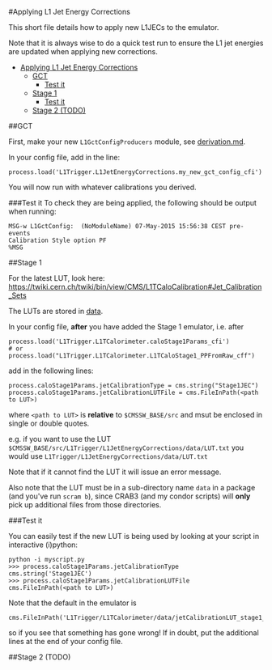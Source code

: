 #Applying L1 Jet Energy Corrections

This short file details how to apply new L1JECs to the emulator.

Note that it is always wise to do a quick test run to ensure the L1 jet energies are updated when applying new corrections.

- [Applying L1 Jet Energy Corrections](#applying-l1-jet-energy-corrections)
    - [GCT](#gct)
        - [Test it](#test-it)
    - [Stage 1](#stage-1)
        - [Test it](#test-it)
    - [Stage 2 (TODO)](#stage-2-todo)

##GCT

First, make your new `L1GctConfigProducers` module, see [derivation.md](derivation.md).

In your config file, add in the line:

```
process.load('L1Trigger.L1JetEnergyCorrections.my_new_gct_config_cfi')
```

You will now run with whatever calibrations you derived.


###Test it
To check they are being applied, the following should be output when running:
```
MSG-w L1GctConfig:  (NoModuleName) 07-May-2015 15:56:38 CEST pre-events
Calibration Style option PF
%MSG
```

##Stage 1

For the latest LUT, look here: https://twiki.cern.ch/twiki/bin/view/CMS/L1TCaloCalibration#Jet_Calibration_Sets

The LUTs are stored in [data](data).

In your config file, **after** you have added the Stage 1 emulator, i.e. after

```
process.load('L1Trigger.L1TCalorimeter.caloStage1Params_cfi')
# or
process.load("L1Trigger.L1TCalorimeter.L1TCaloStage1_PPFromRaw_cff")
```

add in the following lines:

```
process.caloStage1Params.jetCalibrationType = cms.string("Stage1JEC")
process.caloStage1Params.jetCalibrationLUTFile = cms.FileInPath(<path to LUT>)
```

where `<path to LUT>` is **relative** to `$CMSSW_BASE/src` and msut be enclosed in single or double quotes.

e.g. if you want to use the LUT `$CMSSW_BASE/src/L1Trigger/L1JetEnergyCorrections/data/LUT.txt` you would use `L1Trigger/L1JetEnergyCorrections/data/LUT.txt`

Note that if it cannot find the LUT it will issue an error message.

Also note that the LUT must be in a sub-directory name `data` in a package (and you've run `scram b`), since CRAB3 (and my condor scripts) will **only** pick up additional files from those directories.

###Test it

You can easily test if the new LUT is being used by looking at your script in interactive (i)python:

```
python -i myscript.py
>>> process.caloStage1Params.jetCalibrationType
cms.string('Stage1JEC')
>>> process.caloStage1Params.jetCalibrationLUTFile
cms.FileInPath(<path to LUT>)
```

Note that the default in the emulator is

```
cms.FileInPath('L1Trigger/L1TCalorimeter/data/jetCalibrationLUT_stage1_prelim.txt')
```

so if you see that something has gone wrong! If in doubt, put the additional lines at the end of your config file.

##Stage 2 (TODO)
